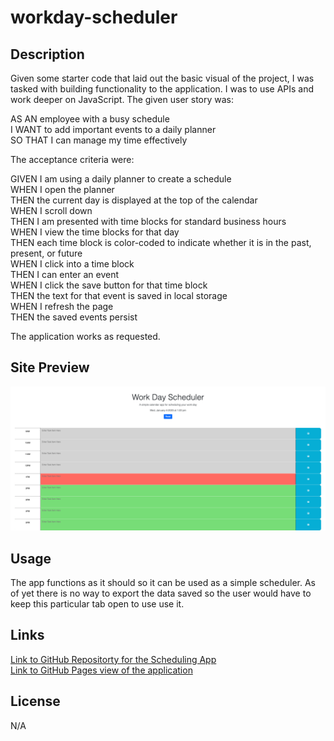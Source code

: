 # workday-scheduler
## Description

Given some starter code that laid out the basic visual of the project, I was tasked with building functionality to the application. I was to use APIs and work deeper on JavaScript. The given user story was: <br/>

AS AN employee with a busy schedule</br>
I WANT to add important events to a daily planner</br>
SO THAT I can manage my time effectively</br>

The acceptance criteria were:<br/>

GIVEN I am using a daily planner to create a schedule</br>
WHEN I open the planner</br>
THEN the current day is displayed at the top of the calendar</br>
WHEN I scroll down</br>
THEN I am presented with time blocks for standard business hours</br>
WHEN I view the time blocks for that day</br>
THEN each time block is color-coded to indicate whether it is in the past, present, or future</br>
WHEN I click into a time block</br>
THEN I can enter an event</br>
WHEN I click the save button for that time block</br>
THEN the text for that event is saved in local storage</br>
WHEN I refresh the page</br>
THEN the saved events persist</br>

The application works as requested. 


## Site Preview

![Screenshot of the scheduling app deployed on GitHub Pages](./Assets/images/workday-scheduler-screenshot.png)


## Usage

The app functions as it should so it can be used as a simple scheduler. As of yet there is no way to export the data saved so the user would have to keep this particular tab open to use use it.

## Links


[Link to GitHub Repositorty for the Scheduling App](https://github.com/jrwesch/workday-scheduler) <br> 
[Link to GitHub Pages view of the application](https://jrwesch.github.io/workday-scheduler/)



## License

N/A
